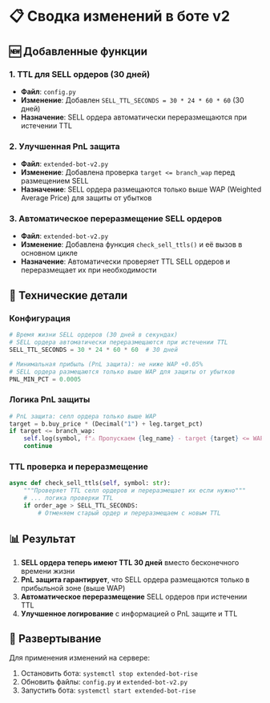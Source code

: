 # 📋 Сводка изменений в боте v2

## 🆕 Добавленные функции

### 1. TTL для SELL ордеров (30 дней)
- **Файл**: `config.py`
- **Изменение**: Добавлен `SELL_TTL_SECONDS = 30 * 24 * 60 * 60` (30 дней)
- **Назначение**: SELL ордера автоматически переразмещаются при истечении TTL

### 2. Улучшенная PnL защита
- **Файл**: `extended-bot-v2.py`
- **Изменение**: Добавлена проверка `target <= branch_wap` перед размещением SELL
- **Назначение**: SELL ордера размещаются только выше WAP (Weighted Average Price) для защиты от убытков

### 3. Автоматическое переразмещение SELL ордеров
- **Файл**: `extended-bot-v2.py`
- **Изменение**: Добавлена функция `check_sell_ttls()` и её вызов в основном цикле
- **Назначение**: Автоматически проверяет TTL SELL ордеров и переразмещает их при необходимости

## 🔧 Технические детали

### Конфигурация
```python
# Время жизни SELL ордеров (30 дней в секундах)
# SELL ордера автоматически переразмещаются при истечении TTL
SELL_TTL_SECONDS = 30 * 24 * 60 * 60  # 30 дней

# Минимальная прибыль (PnL защита): не ниже WAP +0.05%
# SELL ордера размещаются только выше WAP для защиты от убытков
PNL_MIN_PCT = 0.0005
```

### Логика PnL защиты
```python
# PnL защита: селл ордера только выше WAP
target = b.buy_price * (Decimal("1") + leg.target_pct)
if target <= branch_wap:
    self.log(symbol, f"⚠️ Пропускаем {leg_name} - target {target} <= WAP {branch_wap}")
    continue
```

### TTL проверка и переразмещение
```python
async def check_sell_ttls(self, symbol: str):
    """Проверяет TTL селл ордеров и переразмещает их если нужно"""
    # ... логика проверки TTL
    if order_age > SELL_TTL_SECONDS:
        # Отменяем старый ордер и переразмещаем с новым TTL
```

## 📊 Результат

1. **SELL ордера теперь имеют TTL 30 дней** вместо бесконечного времени жизни
2. **PnL защита гарантирует**, что SELL ордера размещаются только в прибыльной зоне (выше WAP)
3. **Автоматическое переразмещение** SELL ордеров при истечении TTL
4. **Улучшенное логирование** с информацией о PnL защите и TTL

## 🚀 Развертывание

Для применения изменений на сервере:
1. Остановить бота: `systemctl stop extended-bot-rise`
2. Обновить файлы: `config.py` и `extended-bot-v2.py`
3. Запустить бота: `systemctl start extended-bot-rise`
